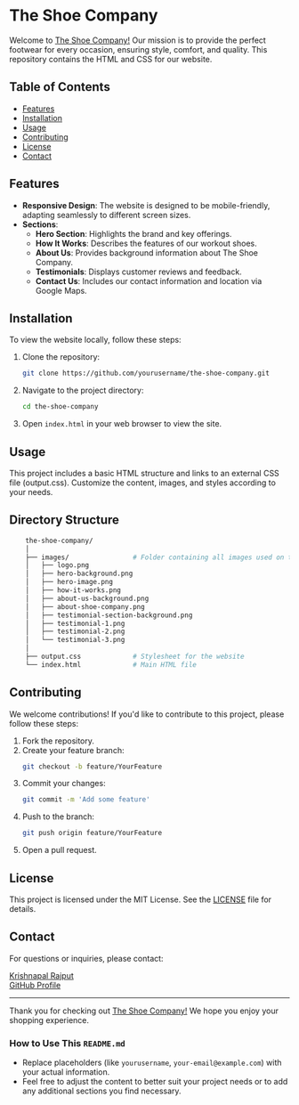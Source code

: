 # The Shoe Company

Welcome to <a href="https://krishnas-projects-the-shoe-company.netlify.app/">The Shoe Company!</a> Our mission is to provide the perfect footwear for every occasion, ensuring style, comfort, and quality. This repository contains the HTML and CSS for our website.

## Table of Contents

- [Features](#features)
- [Installation](#installation)
- [Usage](#usage)
- [Contributing](#contributing)
- [License](#license)
- [Contact](#contact)

## Features

- **Responsive Design**: The website is designed to be mobile-friendly, adapting seamlessly to different screen sizes.
- **Sections**:
  - **Hero Section**: Highlights the brand and key offerings.
  - **How It Works**: Describes the features of our workout shoes.
  - **About Us**: Provides background information about The Shoe Company.
  - **Testimonials**: Displays customer reviews and feedback.
  - **Contact Us**: Includes our contact information and location via Google Maps.

## Installation

To view the website locally, follow these steps:

1. Clone the repository:
   ```bash
   git clone https://github.com/yourusername/the-shoe-company.git
2. Navigate to the project directory:
    ```bash
    cd the-shoe-company
3. Open <code>index.html</code> in your web browser to view the site.

## Usage

This project includes a basic HTML structure and links to an external CSS file (output.css). Customize the content, images, and styles according to your needs.

## Directory Structure
```bash
    the-shoe-company/
    │
    ├── images/                # Folder containing all images used on the site
    │   ├── logo.png
    │   ├── hero-background.png
    │   ├── hero-image.png
    │   ├── how-it-works.png
    │   ├── about-us-background.png
    │   ├── about-shoe-company.png
    │   ├── testimonial-section-background.png
    │   ├── testimonial-1.png
    │   ├── testimonial-2.png
    │   └── testimonial-3.png
    │
    ├── output.css             # Stylesheet for the website
    └── index.html             # Main HTML file
```
## Contributing

We welcome contributions! If you'd like to contribute to this project, please follow these steps:

1. Fork the repository.
2. Create your feature branch:
    ```bash
    git checkout -b feature/YourFeature
3. Commit your changes:
    ```bash
    git commit -m 'Add some feature'
4. Push to the branch:
    ```bash
    git push origin feature/YourFeature
5. Open a pull request.

## License
This project is licensed under the MIT License. See the <a href="./LICENSE">LICENSE</a> file for details.

## Contact
For questions or inquiries, please contact:

<a href="https://www.linkedin.com/in/krishnapal-rajput">Krishnapal Rajput</a><br>
<a href="https://www.github.com/krishnapal-rajput">GitHub Profile</a>

<hr>

Thank you for checking out <a href="https://krishnas-projects-the-shoe-company.netlify.app/">The Shoe Company!</a> We hope you enjoy your shopping experience.


### How to Use This `README.md`
- Replace placeholders (like `yourusername`, `your-email@example.com`) with your actual information.
- Feel free to adjust the content to better suit your project needs or to add any additional sections you find necessary.
